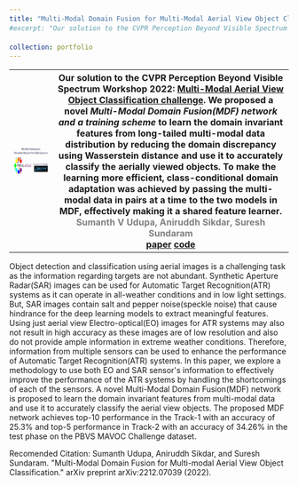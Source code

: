 ```yaml
---
title: "Multi-Modal Domain Fusion for Multi-Modal Aerial View Object Classification"
#excerpt: "Our solution to the CVPR Perception Beyond Visible Spectrum Workshop 2022: Multi-Modal Aerial View Object Classification challenge. We proposed a novel Multi-Modal Domain Fusion(MDF) network to learn the domain invariant features from multi-modal data and use it to accurately classify the aerial view objects<br/><a href="https://arxiv.org/pdf/2212.07039.pdf">paper</a>    <a href="https://github.com/Sumanth181099/PBVS_MAVOC2022">code</a><br><img src='/images/Screenshot from 2023-10-05 19-16-19.png'>"

collection: portfolio
---
```

<table style="border-collapse: collapse; border: none; font-size:16px">
<tr style="border: none;">
<th style="border: none;"><img src="/images/PBVS_MAVOC_MDF.gif" width="100%" height="100%"/></th>
<th style="border: none; ">Our solution to the CVPR Perception Beyond Visible Spectrum Workshop 2022: <a href="http://vcipl-okstate.org/pbvs/22/challenge.html">Multi-Modal Aerial View Object Classification challenge</a>. We proposed a novel <i>Multi-Modal Domain Fusion(MDF) network  and a training scheme</i> to learn the domain invariant features from long-tailed multi-modal data distribution by reducing the domain discrepancy using Wasserstein distance and use it to accurately classify the aerially viewed objects. To make the learning more efficient, class-conditional domain adaptation was achieved by passing the multi-modal data in pairs at a time to the two models in MDF, effectively making it a shared feature learner. <br>
<FONT COLOR="#808080">Sumanth V Udupa, Aniruddh Sikdar, Suresh Sundaram</FONT><br>
<a href="https://arxiv.org/pdf/2212.07039.pdf">paper</a>    <a href="https://github.com/Sumanth181099/PBVS_MAVOC2022">code</a><br>

</th>
</tr>
</table>

Object detection and classification using aerial images is a challenging task as the information regarding targets are not abundant. Synthetic Aperture Radar(SAR) images can be used for Automatic Target Recognition(ATR) systems as it can operate in all-weather conditions and in low light settings. But, SAR images contain salt and pepper noise(speckle noise) that cause hindrance for the deep learning models to extract meaningful features. Using just aerial view Electro-optical(EO) images for ATR systems may also not result in high accuracy as these images are of low resolution and also do not provide ample information in extreme weather conditions. Therefore, information from multiple sensors can be used to enhance the performance of Automatic Target Recognition(ATR) systems. In this paper, we explore a methodology to use both EO and SAR sensor's information to effectively improve the performance of the ATR systems by handling the shortcomings of each of the sensors. A novel Multi-Modal Domain Fusion(MDF) network is proposed to learn the domain invariant features from multi-modal data and use it to accurately classify the aerial view objects. The proposed MDF network achieves top-10 performance in the Track-1 with an accuracy of 25.3% and top-5 performance in Track-2 with an accuracy of 34.26% in the test phase on the PBVS MAVOC Challenge dataset.<br>

Recomended Citation: Sumanth Udupa, Aniruddh Sikdar, and Suresh Sundaram. "Multi-Modal Domain Fusion for Multi-modal Aerial View Object Classification." arXiv preprint arXiv:2212.07039 (2022).
